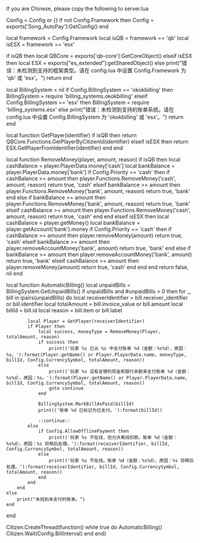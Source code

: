 If you are Chinese, please copy the following to server.lua

Config = Config or {}
if not Config.Framework then
    Config = exports['Song_AutoPay']:GetConfig()
end

local framework = Config.Framework
local isQB = framework == 'qb'
local isESX = framework == 'esx'

if isQB then
    local QBCore = exports['qb-core']:GetCoreObject()
elseif isESX then
    local ESX = exports["es_extended"]:getSharedObject()
else
    print("错误：未检测到支持的框架类型。请在 config.lua 中设置 Config.Framework 为 'qb' 或 'esx'。")
    return
end

local BillingSystem = nil
if Config.BillingSystem == 'okokbilling' then
    BillingSystem = require 'billing_systems.okokbilling'
elseif Config.BillingSystem == 'esx' then
    BillingSystem = require 'billing_systems.esx'
else
    print("错误：未检测到支持的账单系统。请在 config.lua 中设置 Config.BillingSystem 为 'okokbilling' 或 'esx'。")
    return
end

local function GetPlayer(identifier)
    if isQB then
        return QBCore.Functions.GetPlayerByCitizenId(identifier)
    elseif isESX then
        return ESX.GetPlayerFromIdentifier(identifier)
    end
end

local function RemoveMoney(player, amount, reason)
    if isQB then
        local cashBalance = player.PlayerData.money['cash']
        local bankBalance = player.PlayerData.money['bank']
        if Config.Priority == 'cash' then
            if cashBalance >= amount then
                player.Functions.RemoveMoney('cash', amount, reason)
                return true, 'cash'
            elseif bankBalance >= amount then
                player.Functions.RemoveMoney('bank', amount, reason)
                return true, 'bank'
            end
        else
            if bankBalance >= amount then
                player.Functions.RemoveMoney('bank', amount, reason)
                return true, 'bank'
            elseif cashBalance >= amount then
                player.Functions.RemoveMoney('cash', amount, reason)
                return true, 'cash'
            end
        end
    elseif isESX then
        local cashBalance = player.getMoney()
        local bankBalance = player.getAccount('bank').money
        if Config.Priority == 'cash' then
            if cashBalance >= amount then
                player.removeMoney(amount)
                return true, 'cash'
            elseif bankBalance >= amount then
                player.removeAccountMoney('bank', amount)
                return true, 'bank'
            end
        else
            if bankBalance >= amount then
                player.removeAccountMoney('bank', amount)
                return true, 'bank'
            elseif cashBalance >= amount then
                player.removeMoney(amount)
                return true, 'cash'
            end
        end
    end
    return false, nil
end

local function AutomaticBilling()
    local unpaidBills = BillingSystem.GetUnpaidBills()
    if unpaidBills and #unpaidBills > 0 then
        for _, bill in ipairs(unpaidBills) do
            local receiverIdentifier = bill.receiver_identifier or bill.identifier
            local totalAmount = bill.invoice_value or bill.amount
            local billId = bill.id
            local reason = bill.item or bill.label

            local Player = GetPlayer(receiverIdentifier)
            if Player then
                local success, moneyType = RemoveMoney(Player, totalAmount, reason)
                if success then
                    print(('玩家 %s 已从 %s 中支付账单 %d（金额：%s%d），原因：%s。'):format(Player.getName() or Player.PlayerData.name, moneyType, billId, Config.CurrencySymbol, totalAmount, reason))
                else
                    print(('玩家 %s 没有足够的现金和银行余额来支付账单 %d（金额：%s%d），原因：%s。'):format(Player.getName() or Player.PlayerData.name, billId, Config.CurrencySymbol, totalAmount, reason))
                    goto continue
                end

                BillingSystem.MarkBillAsPaid(billId)
                print(('账单 %d 已标记为已支付。'):format(billId))

                ::continue::
            else
                if Config.AllowOfflinePayment then
                    print(('玩家 %s 不在线，但允许离线扣款。账单 %d（金额：%s%d），原因：%s 将稍后处理。'):format(receiverIdentifier, billId, Config.CurrencySymbol, totalAmount, reason))
                else
                    print(('玩家 %s 不在线。账单 %d（金额：%s%d），原因：%s 将稍后处理。'):format(receiverIdentifier, billId, Config.CurrencySymbol, totalAmount, reason))
                end
            end
        end
    else
        print("未找到未支付的账单。")
    end
end

Citizen.CreateThread(function()
    while true do
        AutomaticBilling()
        Citizen.Wait(Config.BillInterval)
    end
end)

